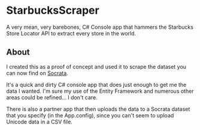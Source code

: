 StarbucksScraper
================

A very mean, very barebones, C# Console app that hammers the Starbucks Store Locator API to extract every store in the world.


About
-----

I created this as a proof of concept and used it to scrape the dataset you can now find on [Socrata](https://opendata.socrata.com/Business/All-Starbucks-Locations-in-the-World/xy4y-c4mk).

It's a quick and dirty C# console app that does just enough to get me the data I wanted. I'm sure my use of the Entity Framework and numerous other areas could be refined... I don't care.

There is also a partner app that then uploads the data to a Socrata dataset that you specify (in the App.config), since you can't seem to upload Unicode data in a CSV file.
